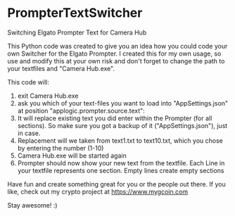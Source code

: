 # PrompterTextSwitcher
Switching Elgato Prompter Text for Camera Hub

This Python code was created to give you an idea how you could code your own Switcher
for the Elgato Prompter. I created this for my own usage, so use and modify this at
your own risk and don't forget to change the path to your textfiles and "Camera Hub.exe".

This code will:

1. exit Camera Hub.exe
2. ask you which of your text-files you want to load into "AppSettings.json"
   at position "applogic.prompter.source.text":
3. It will replace existing text you did enter within the Prompter (for all sections).
   So make sure you got a backup of it ("AppSettings.json"), just in case.
4. Replacement will we taken from text1.txt to text10.txt, which you chose by entering the number (1-10)
5. Camera Hub.exe will be started again
6. Prompter should now show your new text from the textfile.
   Each Line in your textfile represents one section. Empty lines create empty sections

Have fun and create something great for you or the people out there.
If you like, check out my crypto project at https://www.mygcoin.com

Stay awesome! :)
